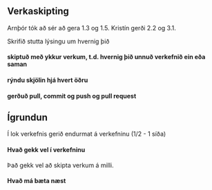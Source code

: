 ## Verkaskipting
Arnþór tók að sér að gera 1.3 og 1.5.
Kristín gerði 2.2 og 3.1.


Skrifið stutta lýsingu um hvernig þið
#### skiptuð með ykkur verkum, t.d. hvernig þið unnuð verkefnið ein eða saman
#### rýndu skjölin hjá hvert öðru 
####  gerðuð pull, commit og push og pull request

## Ígrundun 
Í lok verkefnis gerið endurmat á verkefninu  (1/2 - 1 síða)
#### Hvað gekk vel í verkefninu 
Það gekk vel að skipta verkum á milli.

#### Hvað má bæta næst 
